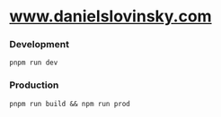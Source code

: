 # www.danielslovinsky.com

### Development

```
pnpm run dev
```

### Production

```
pnpm run build && npm run prod
```
